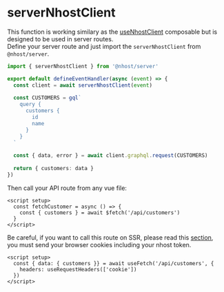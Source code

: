 # serverNhostClient

This function is working similary as the [useNhostClient](/usage/vue-composables/usenhostclient) composable but is designed to be used in server routes.<br>
Define your server route and just import the `serverNhostClient` from `@nhost/server`.

```ts [server/api/customers.ts]
import { serverNhostClient } from '@nhost/server'

export default defineEventHandler(async (event) => {
  const client = await serverNhostClient(event)
  
  const CUSTOMERS = gql`
    query {
      customers {
        id
        name
      }
    }
  `
  
  const { data, error } = await client.graphql.request(CUSTOMERS)
  
  return { customers: data }
})
```

Then call your API route from any vue file:

```vue [app.vue]
<script setup>
  const fetchCustomer = async () => {
    const { customers } = await $fetch('/api/customers')
  }
</script>
```

Be careful, if you want to call this route on SSR, please read this [section](https://nuxt.com/docs/getting-started/data-fetching/#isomorphic-fetch-and-fetch), you must send your browser cookies including your nhost token.

```vue [app.vue]
<script setup>
  const { data: { customers }} = await useFetch('/api/customers', {
    headers: useRequestHeaders(['cookie'])
  })
</script>
```
